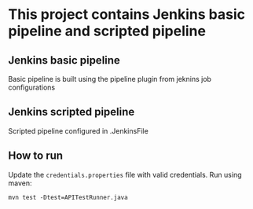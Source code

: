 # This project contains Jenkins basic pipeline and scripted pipeline



## Jenkins basic pipeline 
Basic pipeline is built using the pipeline plugin from jeknins job configurations


## Jenkins scripted pipeline
Scripted pipeline configured in .JenkinsFile




## How to run
Update the `credentials.properties` file with valid credentials.
Run using maven: 
```
mvn test -Dtest=APITestRunner.java

```


